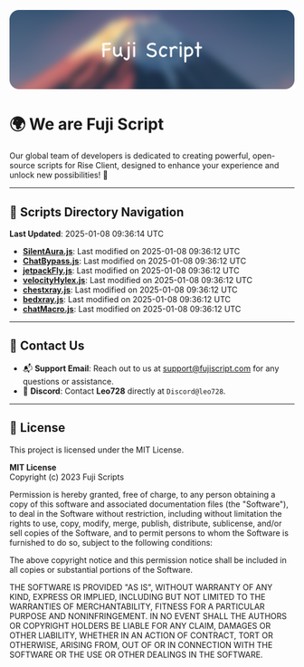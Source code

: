 ![Banner](.github/b.webp)

# 🌍 **We are Fuji Script**

Our global team of developers is dedicated to creating powerful, open-source scripts for Rise Client, designed to enhance your experience and unlock new possibilities! 🌟

---
<!-- SCRIPTS_NAVIGATION_START -->
## 📂 **Scripts Directory Navigation**

**Last Updated**: 2025-01-08 09:36:14 UTC

- **[SilentAura.js](scripts/SilentAura.js)**: Last modified on 2025-01-08 09:36:12 UTC
- **[ChatBypass.js](scripts/ChatBypass.js)**: Last modified on 2025-01-08 09:36:12 UTC
- **[jetpackFly.js](scripts/jetpackFly.js)**: Last modified on 2025-01-08 09:36:12 UTC
- **[velocityHylex.js](scripts/velocityHylex.js)**: Last modified on 2025-01-08 09:36:12 UTC
- **[chestxray.js](scripts/chestxray.js)**: Last modified on 2025-01-08 09:36:12 UTC
- **[bedxray.js](scripts/bedxray.js)**: Last modified on 2025-01-08 09:36:12 UTC
- **[chatMacro.js](scripts/chatMacro.js)**: Last modified on 2025-01-08 09:36:12 UTC

<!-- SCRIPTS_NAVIGATION_END -->

---

## 💬 **Contact Us**  
- 📬 **Support Email**: Reach out to us at [support@fujiscript.com](mailto:support@fujiscript.com) for any questions or assistance.  
- 💬 **Discord**: Contact **Leo728** directly at `Discord@leo728`.

---

## 📜 **License**

This project is licensed under the MIT License.  

**MIT License**  
Copyright (c) 2023 Fuji Scripts  

Permission is hereby granted, free of charge, to any person obtaining a copy of this software and associated documentation files (the "Software"), to deal in the Software without restriction, including without limitation the rights to use, copy, modify, merge, publish, distribute, sublicense, and/or sell copies of the Software, and to permit persons to whom the Software is furnished to do so, subject to the following conditions:  

The above copyright notice and this permission notice shall be included in all copies or substantial portions of the Software.  

THE SOFTWARE IS PROVIDED "AS IS", WITHOUT WARRANTY OF ANY KIND, EXPRESS OR IMPLIED, INCLUDING BUT NOT LIMITED TO THE WARRANTIES OF MERCHANTABILITY, FITNESS FOR A PARTICULAR PURPOSE AND NONINFRINGEMENT. IN NO EVENT SHALL THE AUTHORS OR COPYRIGHT HOLDERS BE LIABLE FOR ANY CLAIM, DAMAGES OR OTHER LIABILITY, WHETHER IN AN ACTION OF CONTRACT, TORT OR OTHERWISE, ARISING FROM, OUT OF OR IN CONNECTION WITH THE SOFTWARE OR THE USE OR OTHER DEALINGS IN THE SOFTWARE.  
